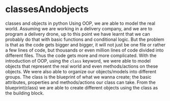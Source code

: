 # classesAndobjects
classes and objects in python
Using OOP, we are able to model the real world. Assuming we are working in a delivery company, and we are to program a delivery drone, up to this point we have learnt that we can probably do that with basic functions and conditional logic. 
But the problem is that as the code gets bigger and bigger, it will not just be one file or rather a few lines of code, but thousands or even million lines of code divided into different files. Thus the code gets more and more complicated.
With the introduction of OOP, using the `class` keyword, we were able to model objects that represent the real world and even methods/actions on these objects. We were also able to organize our objects/models into different groups.
The class is the blueprint of what we wanna create; the basic attributes, properties and methods/actions our class can take. From the blueprint(class) we are able to create different objects using the class as the building block.

